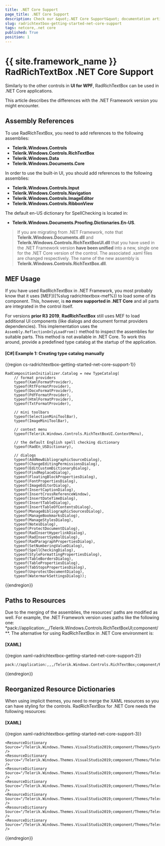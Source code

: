 ```yaml
---
title: .NET Core Support
page_title: .NET Core Support
description: Check our &quot;.NET Core Support&quot; documentation article for the RadRichTextBox {{ site.framework_name }} control.
slug: radrichtextbox-getting-started-net-core-support
tags: netcore,.net core
published: True
position: 1
---
```


# {{ site.framework_name }} RadRichTextBox .NET Core Support

Similarly to the other controls in **UI for WPF**, RadRichTextBox can be used in .NET Core applications.

This article describes the differences with the .NET Framework version you might encounter.

## Assembly References

To use RadRichTextBox, you need to add references to the following assemblies:

* **Telerik.Windows.Controls**
* **Telerik.Windows.Controls.RichTextBox**
* **Telerik.Windows.Data**
* **Telerik.Windows.Documents.Core**

In order to use the built-in UI, you should add references to the following assemblies:

* **Telerik.Windows.Controls.Input**
* **Telerik.Windows.Controls.Navigation**
* **Telerik.Windows.Controls.ImageEditor**
* **Telerik.Windows.Controls.RibbonView**

The default en-US dictionary for SpellChecking is located in:
* **Telerik.Windows.Documents.Proofing.Dictionaries.En-US**.

>If you are migrating from .NET Framework, note that **Telerik.Windows.Documents.dll** and **Telerik.Windows.Controls.RichTextBoxUI.dll** that you have used in the .NET Framework version **have been unified** into a new, single one for the .NET Core version of the control. The associated .xaml files are changed respectively. The name of the new assembly is **Telerik.Windows.Controls.RichTextBox.dll**. 

## MEF Usage

If you have used RadRichTextBox in .NET Framework, you most probably know that it uses [MEF]({%slug radrichtextbox-mef%}) to load some of its component. This, however, is **no more supported in .NET Core** and all parts are integrated in the control itself.

For versions **prior R3 2019**, __RadRichTextBox__ still uses MEF to load additional UI components (like dialogs and document format providers dependencies). This implementation uses the `Assembly.ReflectionOnlyLoadFrom()` method to inspect the assemblies for suitable parts. This method is not available in .NET Core. To work this around, provide a predefined type catalog at the startup of the application.
	
#### __[C#] Example 1: Creating type catalog manually__
{{region cs-radrichtextbox-getting-started-net-core-support-1}}

	RadCompositionInitializer.Catalog = new TypeCatalog(
		// format providers
		typeof(XamlFormatProvider),
		typeof(RtfFormatProvider),
		typeof(DocxFormatProvider),
		typeof(PdfFormatProvider),
		typeof(HtmlFormatProvider),
		typeof(TxtFormatProvider),

		// mini toolbars
		typeof(SelectionMiniToolBar),
		typeof(ImageMiniToolBar),

		// context menu
		typeof(Telerik.Windows.Controls.RichTextBoxUI.ContextMenu),

		// the default English spell checking dictionary
		typeof(RadEn_USDictionary),

		// dialogs
		typeof(AddNewBibliographicSourceDialog),
		typeof(ChangeEditingPermissionsDialog),
		typeof(EditCustomDictionaryDialog),
		typeof(FindReplaceDialog),
		typeof(FloatingBlockPropertiesDialog),
		typeof(FontPropertiesDialog),
		typeof(ImageEditorDialog),
		typeof(InsertCaptionDialog),
		typeof(InsertCrossReferenceWindow),
		typeof(InsertDateTimeDialog),
		typeof(InsertTableDialog),
		typeof(InsertTableOfContentsDialog),
		typeof(ManageBibliographicSourcesDialog),
		typeof(ManageBookmarksDialog),
		typeof(ManageStylesDialog),
		typeof(NotesDialog),
		typeof(ProtectDocumentDialog),
		typeof(RadInsertHyperlinkDialog),
		typeof(RadInsertSymbolDialog),
		typeof(RadParagraphPropertiesDialog),
		typeof(SetNumberingValueDialog),
		typeof(SpellCheckingDialog),
		typeof(StyleFormattingPropertiesDialog),
		typeof(TableBordersDialog),
		typeof(TablePropertiesDialog),
		typeof(TabStopsPropertiesDialog),
		typeof(UnprotectDocumentDialog),
		typeof(WatermarkSettingsDialog));
{{endregion}}
	

## Paths to Resources

Due to the merging of the assemblies, the resources' paths are modified as well. For example, the .NET Framework version uses paths like the following one: *pack://application:,,,/Telerik.Windows.Controls.RichTextBoxUI;component/**. The alternative for using RadRichTextBox in .NET Core environment is:

#### __[XAML]__

{{region xaml-radrichtextbox-getting-started-net-core-support-2}}

    pack://application:,,,/Telerik.Windows.Controls.RichTextBox;component/RichTextBoxUI/*
{{endregion}}

## Reorganized Resource Dictionaries 

When using implicit themes, you need to merge the XAML resources so you can have styling for the controls. RadRichTextBox for .NET Core needs the following resources:

#### __[XAML]__
{{region xaml-radrichtextbox-getting-started-net-core-support-3}}
    
    <ResourceDictionary Source="/Telerik.Windows.Themes.VisualStudio2019;component/Themes/System.Windows.xaml" />
    <ResourceDictionary Source="/Telerik.Windows.Themes.VisualStudio2019;component/Themes/Telerik.Windows.Controls.xaml" />
    <ResourceDictionary Source="/Telerik.Windows.Themes.VisualStudio2019;component/Themes/Telerik.Windows.Controls.Input.xaml" />
    <ResourceDictionary Source="/Telerik.Windows.Themes.VisualStudio2019;component/Themes/Telerik.Windows.Controls.Navigation.xaml" />
    <ResourceDictionary Source="/Telerik.Windows.Themes.VisualStudio2019;component/Themes/Telerik.Windows.Controls.RibbonView.xaml" />
    <ResourceDictionary Source="/Telerik.Windows.Themes.VisualStudio2019;component/Themes/Telerik.Windows.Controls.RichTextBox.xaml" />
    <ResourceDictionary Source="/Telerik.Windows.Themes.VisualStudio2019;component/Themes/Telerik.Windows.Controls.ImageEditor.xaml" />
{{endregion}}
